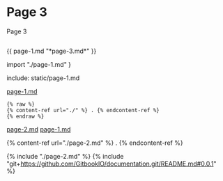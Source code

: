 # Page 3

Page 3

```{include}
```

\{{ page-1.md "\*page-3.md\*" \}}

import "./page-1.md" }

include: static/page-1.md

[page-1.md](page-1.md "mention")

```
{% raw %}
{% content-ref url="./" %} . {% endcontent-ref %}
{% endraw %}
```

[page-2.md](page-2.md "mention") [page-1.md](page-1.md "mention")


{% content-ref url="./page-2.md" %} . {% endcontent-ref %}

{% include "./page-2.md" %}
{% include "git+https://github.com/GitbookIO/documentation.git/README.md#0.0.1" %}
